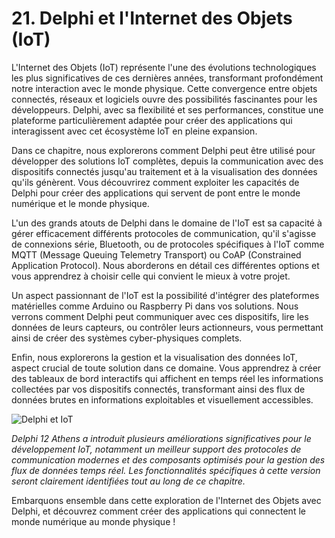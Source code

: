 # 21. Delphi et l'Internet des Objets (IoT)

L'Internet des Objets (IoT) représente l'une des évolutions technologiques les plus significatives de ces dernières années, transformant profondément notre interaction avec le monde physique. Cette convergence entre objets connectés, réseaux et logiciels ouvre des possibilités fascinantes pour les développeurs. Delphi, avec sa flexibilité et ses performances, constitue une plateforme particulièrement adaptée pour créer des applications qui interagissent avec cet écosystème IoT en pleine expansion.

Dans ce chapitre, nous explorerons comment Delphi peut être utilisé pour développer des solutions IoT complètes, depuis la communication avec des dispositifs connectés jusqu'au traitement et à la visualisation des données qu'ils génèrent. Vous découvrirez comment exploiter les capacités de Delphi pour créer des applications qui servent de pont entre le monde numérique et le monde physique.

L'un des grands atouts de Delphi dans le domaine de l'IoT est sa capacité à gérer efficacement différents protocoles de communication, qu'il s'agisse de connexions série, Bluetooth, ou de protocoles spécifiques à l'IoT comme MQTT (Message Queuing Telemetry Transport) ou CoAP (Constrained Application Protocol). Nous aborderons en détail ces différentes options et vous apprendrez à choisir celle qui convient le mieux à votre projet.

Un aspect passionnant de l'IoT est la possibilité d'intégrer des plateformes matérielles comme Arduino ou Raspberry Pi dans vos solutions. Nous verrons comment Delphi peut communiquer avec ces dispositifs, lire les données de leurs capteurs, ou contrôler leurs actionneurs, vous permettant ainsi de créer des systèmes cyber-physiques complets.

Enfin, nous explorerons la gestion et la visualisation des données IoT, aspect crucial de toute solution dans ce domaine. Vous apprendrez à créer des tableaux de bord interactifs qui affichent en temps réel les informations collectées par vos dispositifs connectés, transformant ainsi des flux de données brutes en informations exploitables et visuellement accessibles.

![Delphi et IoT](https://placeholder-for-iot.com/image.png)

*Delphi 12 Athens a introduit plusieurs améliorations significatives pour le développement IoT, notamment un meilleur support des protocoles de communication modernes et des composants optimisés pour la gestion des flux de données temps réel. Les fonctionnalités spécifiques à cette version seront clairement identifiées tout au long de ce chapitre.*

Embarquons ensemble dans cette exploration de l'Internet des Objets avec Delphi, et découvrez comment créer des applications qui connectent le monde numérique au monde physique !
